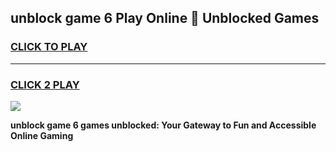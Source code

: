
## unblock game 6 Play Online 👋 Unblocked Games
<h3>
<a href="https://premium.freeplayer.one?title=unblock_game_6&ref=19F">CLICK TO PLAY</a></h3>
<hr>

<h3>
<a href="https://premium.freeplayer.one?title=unblock_game_6&ref=19F">CLICK 2 PLAY</a>
  
</h3>

<a href="https://premium.freeplayer.one?title=unblock_game_6&ref=19F"><img src="https://clearcache.store/games.png"></a>


**unblock game 6 games unblocked: Your Gateway to Fun and Accessible Online Gaming**
